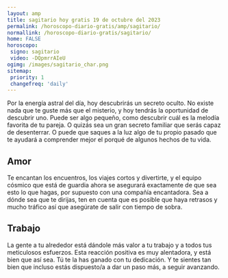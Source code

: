 ```yaml
---
layout: amp
title: sagitario hoy gratis 19 de octubre del 2023 
permalink: /horoscopo-diario-gratis/amp/sagitario/
normallink: /horoscopo-diario-gratis/sagitario/
home: FALSE
horoscopo:
 signo: sagitario
 video: -DQpmrrAIeU
ogimg: /images/sagitario_char.png
sitemap:
 priority: 1
 changefreq: 'daily'
---
```



Por la energía astral del día, hoy descubrirás un secreto oculto. No existe nada que te guste más que el misterio, y hoy tendrás la oportunidad de descubrir uno. Puede ser algo pequeño, como descubrir cuál es la melodía favorita de tu pareja. O quizás sea un gran secreto familiar que serás capaz de desenterrar. O puede que saques a la luz algo de tu propio pasado que te ayudará a comprender mejor el porqué de algunos hechos de tu vida.

## Amor

Te encantan los encuentros, los viajes cortos y divertirte, y el equipo cósmico que está de guardia ahora se asegurará exactamente de que sea esto lo que hagas, por supuesto con una compañía encantadora. Sea a dónde sea que te dirijas, ten en cuenta que es posible que haya retrasos y mucho tráfico así que asegúrate de salir con tiempo de sobra.

## Trabajo

La gente a tu alrededor está dándole más valor a tu trabajo y a todos tus meticulosos esfuerzos. Esta reacción positiva es muy alentadora, y está bien que así sea. Tú te la has ganado con tu dedicación. Y te sientes tan bien que incluso estás dispuesto/a a dar un paso más, a seguir avanzando.